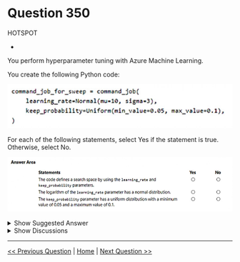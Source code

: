 # Question 350

HOTSPOT

-

You perform hyperparameter tuning with Azure Machine Learning.

You create the following Python code:

![Question Image](images/q350_q_image547.png)

For each of the following statements, select Yes if the statement is true. Otherwise, select No.

![Question Image](images/q350_q_image548.png)

<details>
  <summary>Show Suggested Answer</summary>

  <img src="images/q350_ans_0_image549.png" alt="Answer Image"><br>

</details>

<details>
  <summary>Show Discussions</summary>

<blockquote><p><strong>BR_CS</strong> <code>(Sat 17 Feb 2024 12:53)</code> - <em>Upvotes: 6</em></p><p>YES, NO, YES
normal is used not lognormal</p></blockquote>
<blockquote><p><strong>kay1101</strong> <code>(Sun 24 Nov 2024 02:56)</code> - <em>Upvotes: 1</em></p><p>Yes No Yes
If X is normally distributed with mean μ and standard deviation σ, then 
log(X) is not normally distributed. The logarithm function is nonlinear and can distort the distribution of the original variable.
For log(X) to be normal, X must be lognormal.

Since learning_rate is normal distribution not lognormal, second one should be no.</p></blockquote>
<blockquote><p><strong>deyoz</strong> <code>(Mon 05 Aug 2024 01:52)</code> - <em>Upvotes: 1</em></p><p>Yes, Yes, Yes.

if the distribution is normal, taking a log of the same distribution will resemble normal distribution.</p></blockquote>
<blockquote><p><strong>deyoz</strong> <code>(Mon 05 Aug 2024 01:54)</code> - <em>Upvotes: 2</em></p><p>*lognormal</p></blockquote>
<blockquote><p><strong>deyoz</strong> <code>(Mon 05 Aug 2024 01:57)</code> - <em>Upvotes: 3</em></p><p>and second statement is false i think.</p></blockquote>
<blockquote><p><strong>Ran2025</strong> <code>(Mon 22 Apr 2024 05:42)</code> - <em>Upvotes: 1</em></p><p>YES YES YES

the &#x27;logarithm&#x27; word.......</p></blockquote>
<blockquote><p><strong>adescientist</strong> <code>(Tue 27 Feb 2024 13:25)</code> - <em>Upvotes: 4</em></p><p>I agree, since the the search distribution of learning rate is Normal NOT Lognormal.
The solution should be: YES, NO, YES</p></blockquote>
<blockquote><p><strong>phdykd</strong> <code>(Fri 26 Jan 2024 20:08)</code> - <em>Upvotes: 3</em></p><p>YES, YES, YES</p></blockquote>

</details>

---

[<< Previous Question](question_349.md) | [Home](/index.md) | [Next Question >>](question_351.md)
